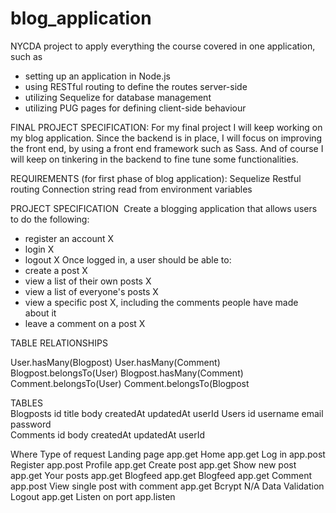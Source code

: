 # blog_application
NYCDA project to apply everything the course covered in one application, such as 
- setting up an application in Node.js
- using RESTful routing to define the routes server-side
- utilizing Sequelize for database management 
- utilizing PUG pages for defining client-side behaviour

FINAL PROJECT SPECIFICATION:
For my final project I will keep working on my blog application.
Since the backend is in place, I will focus on improving the front end, by using a front end framework such as Sass.
And of course I will keep on tinkering in the backend to fine tune some functionalities.


REQUIREMENTS (for first phase of blog application): 
Sequelize
Restful routing
Connection string read from environment variables

PROJECT SPECIFICATION 
Create a blogging application that allows users to do the following:
- register an account X 
- login X 
- logout X
Once logged in, a user should be able to: 
- create a post X 
- view a list of their own posts X 
- view a list of everyone's posts X 
- view a specific post X, including the comments people have made about it 
- leave a comment on a post X

TABLE RELATIONSHIPS

User.hasMany(Blogpost)
User.hasMany(Comment)
Blogpost.belongsTo(User)
Blogpost.hasMany(Comment)
Comment.belongsTo(User)
Comment.belongsTo(Blogpost

TABLES						
Blogposts	id	title	body	createdAt	updatedAt	userId
Users id	username	email	password		
Comments	id	body	createdAt	updatedAt	userId	

Where	        Type of request
Landing page	app.get
Home	        app.get
Log in	      app.post
Register	    app.post
Profile	      app.get
Create post	  app.get 
Show new post	app.get 
Your posts	  app.get 
Blogfeed	    app.get
Blogfeed	    app.get
Comment	      app.post
View single post with comment	app.get
Bcrypt	      N/A
Data Validation	
Logout	      app.get
Listen on port app.listen
						

